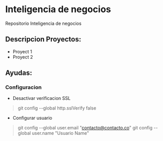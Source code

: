 # Inteligencia de negocios
Repositorio Inteligencia de negocios

## Descripcion Proyectos:
- Proyect 1
- Proyect 2

## Ayudas:
### Configuracion

- Desactivar verificacion SSL
>git config --global http.sslVerify false
- Configurar usuario
>git config --global user.email "contacto@contacto.co" 
>git config --global user.name "Usuario Name"